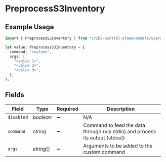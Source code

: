 # PreprocessS3Inventory

## Example Usage

```typescript
import { PreprocessS3Inventory } from "cribl-control-plane/models/operations";

let value: PreprocessS3Inventory = {
  command: "<value>",
  args: [
    "<value 1>",
    "<value 2>",
    "<value 3>",
  ],
};
```

## Fields

| Field                                                                        | Type                                                                         | Required                                                                     | Description                                                                  |
| ---------------------------------------------------------------------------- | ---------------------------------------------------------------------------- | ---------------------------------------------------------------------------- | ---------------------------------------------------------------------------- |
| `disabled`                                                                   | *boolean*                                                                    | :heavy_minus_sign:                                                           | N/A                                                                          |
| `command`                                                                    | *string*                                                                     | :heavy_minus_sign:                                                           | Command to feed the data through (via stdin) and process its output (stdout) |
| `args`                                                                       | *string*[]                                                                   | :heavy_minus_sign:                                                           | Arguments to be added to the custom command                                  |